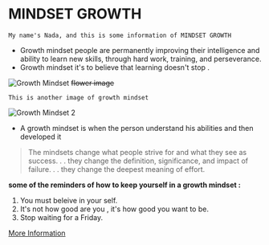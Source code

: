 # MINDSET GROWTH 
` My name's Nada, and this is some information of MINDSET GROWTH `

* Growth mindset people are permanently improving their intelligence and ability to learn new skills, through hard work, training, and perseverance.
* Growth mindset it's to believe that learning doesn't stop .


![Growth Mindset](https://ncph.org/wp-content/uploads/2019/09/43058632290_623a3818a0_o.jpg)
~~flower image~~

```This is another image of growth mindset```


![Growth Mindset 2](https://www.muhlsdk12.org/cms/lib/PA01916549/Centricity/Domain/225/growth%20mindset.JPG)


* A growth mindset is when the person understand his abilities and then developed it 
>The mindsets change what people strive for and what they see as success. . . they change the definition, significance, and impact of failure. . . they change the deepest meaning of effort.

**some of the reminders of how to keep yourself in a growth mindset :**
1. You must beleive in your self.
2. It's not how good  are you , it's how good you want to be.
3. Stop waiting for a Friday.


[More Information](https://hbr.org/2016/01/what-having-a-growth-mindset-actually-means)
